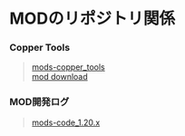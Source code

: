 # MODのリポジトリ関係

### Copper Tools
> [mods-copper_tools](https://github.com/runrungift/mods-copper_tools)  
> [mod download](https://github.com/runrungift/mods-copper_tools/tree/main/forge-1.20.2-48.1.0/build/libs)  

### MOD開発ログ
> [mods-code_1.20.x](https://runrungift.github.io/mods-code_1.20.x/book/chapter_1.html)  